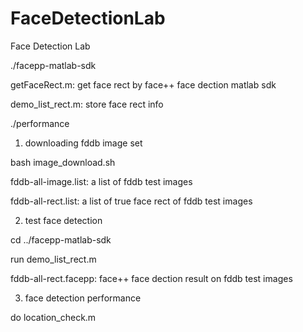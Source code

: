 FaceDetectionLab
================

Face Detection Lab

./facepp-matlab-sdk

getFaceRect.m: get face rect by face++ face dection matlab
sdk

demo_list_rect.m: store face rect info


./performance

1. downloading fddb image set

bash image_download.sh


fddb-all-image.list: a list of fddb test images

fddb-all-rect.list: a list of true face rect of fddb test
images


2. test face detection

cd ../facepp-matlab-sdk

run demo_list_rect.m


fddb-all-rect.facepp: face++ face dection result on fddb
test images


3. face detection performance

do location_check.m



